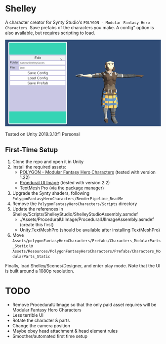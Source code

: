 # Shelley

A character creator for Synty Studio's `POLYGON - Modular Fantasy Hero Characters`. Save prefabs of the characters you make.
A config" option is also available, but requires scripting to load.

![demo gif](docs/demo.gif)

Tested on Unity 2019.3.10f1 Personal

## First-Time Setup
1. Clone the repo and open it in Unity
1. Install the required assets:
    * [POLYGON - Modular Fantasy Hero Characters](https://assetstore.unity.com/packages/3d/characters/humanoids/polygon-modular-fantasy-hero-characters-143468) (tested with version 1.22)
    * [Proedural UI Image](https://assetstore.unity.com/packages/tools/gui/procedural-ui-image-52200) (tested with version 2.2)
    * TextMesh Pro (via the package manager)
1. Upgrade the Synty shaders, following `PolygonFantasyHeroCharacters/RenderPipeline_ReadMe`
1. Remove the `PolygonFantasyHeroCharacters/Scripts` directory
1. Update the references in Shelley/Scripts/ShelleyStudio/ShelleyStudioAssembly.asmdef
    * ./Assets/ProceduralUIImage/ProceduralUIImageAssembly.asmdef (create this first)
    * Unity.TextMeshPro (should be available after installing TextMeshPro)
1. Move `Assets/polygonFantasyHeroCharacters/Prefabs/Characters_ModularParts_Static` to `Assets/Resources/PolygonFantasyHeroCharacters/Prefabs/Characters_ModularParts_Static`


Finally, load Shelley/Scenes/Designer, and enter play mode. Note that the UI is built around a 1080p resolution.

# TODO
* Remove ProceduralUIImage so that the only paid asset requires will be Modular Fantasy Hero Characters
* Less terrible UI
* Rotate the character & parts
* Change the camera position
* Maybe obey head attachment & head element rules
* Smoother/automated first time setup
